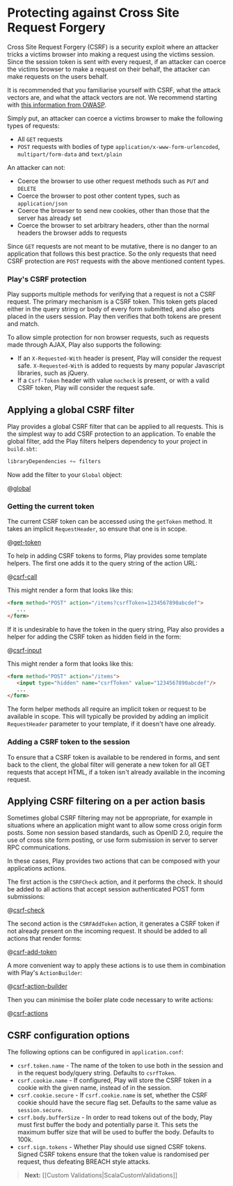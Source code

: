 <!--- Copyright (C) 2009-2013 Typesafe Inc. <http://www.typesafe.com> -->
# Protecting against Cross Site Request Forgery

Cross Site Request Forgery (CSRF) is a security exploit where an attacker tricks a victims browser into making a request using the victims session.  Since the session token is sent with every request, if an attacker can coerce the victims browser to make a request on their behalf, the attacker can make requests on the users behalf.

It is recommended that you familiarise yourself with CSRF, what the attack vectors are, and what the attack vectors are not.  We recommend starting with [this information from OWASP](https://www.owasp.org/index.php/Cross-Site_Request_Forgery_%28CSRF%29).

Simply put, an attacker can coerce a victims browser to make the following types of requests:

* All `GET` requests
* `POST` requests with bodies of type `application/x-www-form-urlencoded`, `multipart/form-data` and `text/plain`

An attacker can not:

* Coerce the browser to use other request methods such as `PUT` and `DELETE`
* Coerce the browser to post other content types, such as `application/json`
* Coerce the browser to send new cookies, other than those that the server has already set
* Coerce the browser to set arbitrary headers, other than the normal headers the browser adds to requests

Since `GET` requests are not meant to be mutative, there is no danger to an application that follows this best practice.  So the only requests that need CSRF protection are `POST` requests with the above mentioned content types.

### Play's CSRF protection

Play supports multiple methods for verifying that a request is not a CSRF request.  The primary mechanism is a CSRF token.  This token gets placed either in the query string or body of every form submitted, and also gets placed in the users session.  Play then verifies that both tokens are present and match.

To allow simple protection for non browser requests, such as requests made through AJAX, Play also supports the following:

* If an `X-Requested-With` header is present, Play will consider the request safe.  `X-Requested-With` is added to requests by many popular Javascript libraries, such as jQuery.
* If a `Csrf-Token` header with value `nocheck` is present, or with a valid CSRF token, Play will consider the request safe.

## Applying a global CSRF filter

Play provides a global CSRF filter that can be applied to all requests.  This is the simplest way to add CSRF protection to an application.  To enable the global filter, add the Play filters helpers dependency to your project in `build.sbt`:

```scala
libraryDependencies += filters
```

Now add the filter to your `Global` object:

@[global](code/ScalaCsrf.scala)

### Getting the current token

The current CSRF token can be accessed using the `getToken` method.  It takes an implicit `RequestHeader`, so ensure that one is in scope.

@[get-token](code/ScalaCsrf.scala)

To help in adding CSRF tokens to forms, Play provides some template helpers.  The first one adds it to the query string of the action URL:

@[csrf-call](code/scalaguide/forms/csrf.scala.html)

This might render a form that looks like this:

```html
<form method="POST" action="/items?csrfToken=1234567890abcdef">
   ...
</form>
```

If it is undesirable to have the token in the query string, Play also provides a helper for adding the CSRF token as hidden field in the form:

@[csrf-input](code/scalaguide/forms/csrf.scala.html)

This might render a form that looks like this:

```html
<form method="POST" action="/items">
   <input type="hidden" name="csrfToken" value="1234567890abcdef"/>
   ...
</form>
```

The form helper methods all require an implicit token or request to be available in scope.  This will typically be provided by adding an implicit `RequestHeader` parameter to your template, if it doesn't have one already.

### Adding a CSRF token to the session

To ensure that a CSRF token is available to be rendered in forms, and sent back to the client, the global filter will generate a new token for all GET requests that accept HTML, if a token isn't already available in the incoming request.

## Applying CSRF filtering on a per action basis

Sometimes global CSRF filtering may not be appropriate, for example in situations where an application might want to allow some cross origin form posts.  Some non session based standards, such as OpenID 2.0, require the use of cross site form posting, or use form submission in server to server RPC communications.

In these cases, Play provides two actions that can be composed with your applications actions.

The first action is the `CSRFCheck` action, and it performs the check.  It should be added to all actions that accept session authenticated POST form submissions:

@[csrf-check](code/ScalaCsrf.scala)

The second action is the `CSRFAddToken` action, it generates a CSRF token if not already present on the incoming request.  It should be added to all actions that render forms:

@[csrf-add-token](code/ScalaCsrf.scala)

A more convenient way to apply these actions is to use them in combination with Play's `ActionBuilder`:

@[csrf-action-builder](code/ScalaCsrf.scala)

Then you can minimise the boiler plate code necessary to write actions:

@[csrf-actions](code/ScalaCsrf.scala)

## CSRF configuration options

The following options can be configured in `application.conf`:

* `csrf.token.name` - The name of the token to use both in the session and in the request body/query string. Defaults to `csrfToken`.
* `csrf.cookie.name` - If configured, Play will store the CSRF token in a cookie with the given name, instead of in the session.
* `csrf.cookie.secure` - If `csrf.cookie.name` is set, whether the CSRF cookie should have the secure flag set.  Defaults to the same value as `session.secure`.
* `csrf.body.bufferSize` - In order to read tokens out of the body, Play must first buffer the body and potentially parse it.  This sets the maximum buffer size that will be used to buffer the body.  Defaults to 100k.
* `csrf.sign.tokens` - Whether Play should use signed CSRF tokens.  Signed CSRF tokens ensure that the token value is randomised per request, thus defeating BREACH style attacks.

> **Next:** [[Custom Validations|ScalaCustomValidations]]
